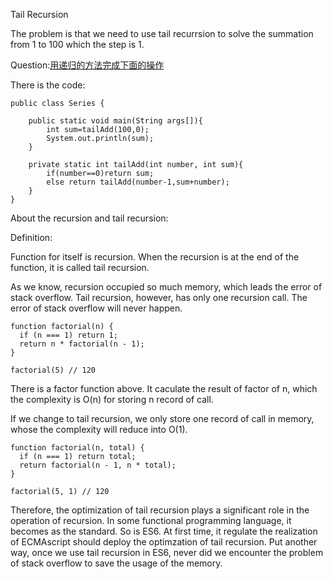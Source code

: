 Tail Recursion

The problem is that we need to use tail recurrsion to solve the summation from 1 to 100 which the step is 1.

Question:[用递归的方法完成下面的操作](https://github.com/zhanwen/AlgorithmDiagram/blob/master/chapter3/%E9%80%92%E5%BD%92%E7%BB%83%E4%B9%A0%E9%A2%98.md)

There is the code:

```
public class Series {

    public static void main(String args[]){
        int sum=tailAdd(100,0);
        System.out.println(sum);
    }

    private static int tailAdd(int number, int sum){
        if(number==0)return sum;
        else return tailAdd(number-1,sum+number);
    }
}
```

About the recursion and tail recursion:

Definition:

Function for itself is recursion. When the recursion is at the end of the function, it is called tail recursion.

As we know, recursion occupied so much memory, which leads the error of stack overflow. Tail recursion, however, has only one recursion call. The error of stack overflow will never happen.


    function factorial(n) {
      if (n === 1) return 1;
      return n * factorial(n - 1);
    }

    factorial(5) // 120

There is a factor function above. It caculate the result of factor of n, which the complexity is O(n) for storing n record of call.

If we change to tail recursion, we only store one record of call in memory, whose the complexity will reduce into O(1).

    function factorial(n, total) {
      if (n === 1) return total;
      return factorial(n - 1, n * total);
    }

    factorial(5, 1) // 120

Therefore, the optimization of tail recursion plays a significant role in the operation of recursion. In some functional programming language, it becomes as the standard. So is ES6. At first time, it regulate the realization of ECMAscript should deploy the optimzation of tail recursion. Put another way, once we use tail recursion in ES6, never did we encounter the problem of stack overflow to save the usage of the memory.